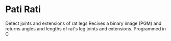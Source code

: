# Pati Rati
Detect joints and extensions of rat legs
Recives a binary image (PGM) and returns angles and lengths of rat's leg joints and extensions.
Programmed in C
